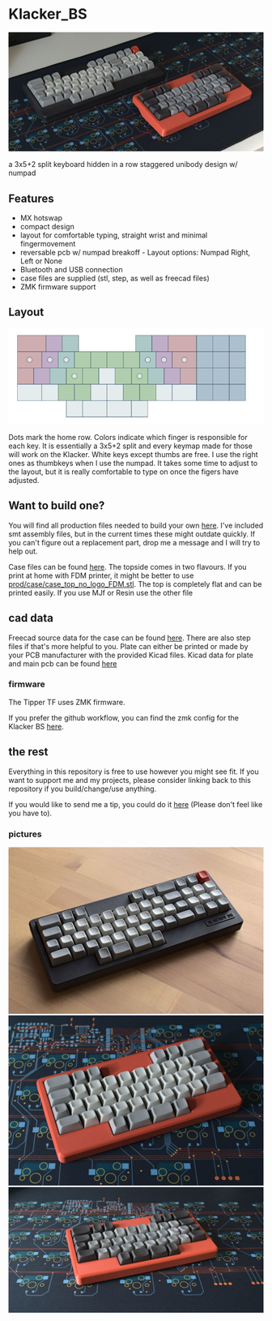 # Klacker_BS
![klacker front](./img/KlackUndKlacker.jpg)

a 3x5+2 split keyboard hidden in a row staggered unibody design w/ numpad

## Features

- MX hotswap
- compact design
- layout for comfortable typing, straight wrist and minimal fingermovement
- reversable pcb w/ numpad breakoff - Layout options: Numpad Right, Left or None
- Bluetooth and USB connection 
- case files are supplied (stl, step, as well as freecad files)
- ZMK firmware support

## Layout
![layout](./img/klacker_layout.png)

Dots mark the home row. Colors indicate which finger is responsible for each key. It is essentially a 3x5+2 split and every keymap made for those will work on the Klacker. White keys except thumbs are free. I use the right ones as thumbkeys when I use the numpad.
It takes some time to adjust to the layout, but it is really comfortable to type on once the figers have adjusted.

## Want to build one?
You will find all production files needed to build your own [here](./prod).
I've included smt assembly files, but in the current times these might outdate quickly. If you can't figure out a replacement part, drop me a message and I will try to help out.

Case files can be found [here](./prod/case). The topside comes in two flavours. If you print at home with FDM printer, it might be better to use [prod/case/case_top_no_logo_FDM.stl](./prod/case/case_top_no_logo_FDM.stl). The top is completely flat and can be printed easily. If you use MJf or Resin use the other file

## cad data
Freecad source data for the case can be found [here](./cad_source). There are also step files if that's more helpful to you.
Plate can either be printed or made by your PCB manufacturer with the provided Kicad files.
Kicad data for plate and main pcb can be found [here](./pcb)

### firmware 
The Tipper TF uses ZMK firmware.

If you prefer the github workflow, you can find the zmk config for the Klacker BS [here](https://github.com/weteor/Klacker_BS-Config). 

## the rest
Everything in this repository is free to use however you might see fit. If you want to support me and my projects, please consider linking back to this repository if you build/change/use anything. 

If you would like to send me a tip, you could do it [here](https://ko-fi.com/weteor) (Please don't feel like you have to).

### pictures
![klacker front](./img/klacker_front.jpg)
![klack mt](./img/klack_mt.jpg)
![klack front](./img/klack.jpg)

